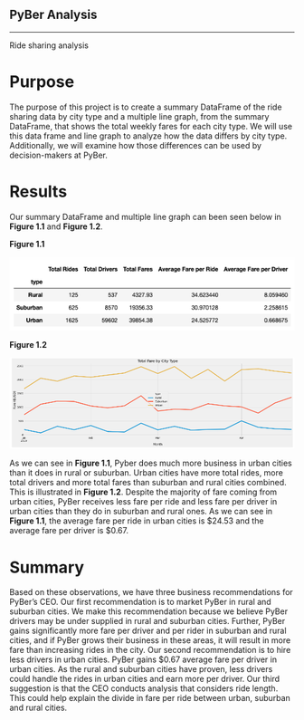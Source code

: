 ## PyBer Analysis
---
Ride sharing analysis

# Purpose 
The purpose of this project is to create a summary DataFrame of the ride sharing data by city type and a multiple line graph, from the summary DataFrame, that shows the total weekly fares for each city type. We will use this data frame and line graph to analyze how the data differs by city type. Additionally, we will examine how those differences can be used by decision-makers at PyBer. 

# Results
Our summary DataFrame and multiple line graph can been seen below in **Figure 1.1** and **Figure 1.2**. 

**Figure 1.1**

![figure_1_1.png](Resources/figure_1_1.png)

**Figure 1.2**

![figure_1_2.png](Resources/figure_1_2.png)

As we can see in **Figure 1.1**, Pyber does much more business in urban cities than it does in rural or suburban. Urban cities have more total rides, more total drivers and more total fares than suburban and rural cities combined. This is illustrated in **Figure 1.2**. Despite the majority of fare coming from urban cities, PyBer receives less fare per ride and less fare per driver in urban cities than they do in suburban and rural ones. As we can see in **Figure 1.1**, the average fare per ride in urban cities is $24.53 and the average fare per driver is $0.67. 

# Summary  
Based on these observations, we have three business recommendations for PyBer’s CEO. Our first recommendation is to market PyBer in rural and suburban cities. We make this recommendation because we believe PyBer drivers may be under supplied in rural and suburban cities. Further, PyBer gains significantly more fare per driver and per rider in suburban and rural cities, and if PyBer grows their business in these areas, it will result in more fare than increasing rides in the city. Our second recommendation is to hire less drivers in urban cities. PyBer gains $0.67 average fare per driver in urban cities. As the rural and suburban cities have proven, less drivers could handle the rides in urban cities and earn more per driver. Our third suggestion is that the CEO conducts analysis that considers ride length. This could help explain the divide in fare per ride between urban, suburban and rural cities. 

